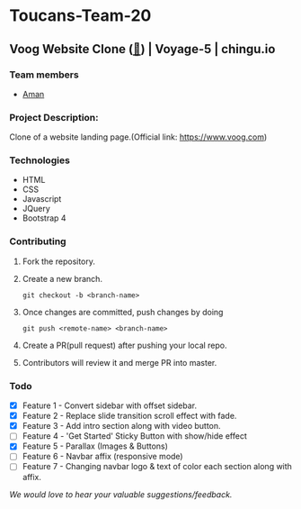 # Toucans-Team-20
Voog Website Clone ([:link:](https://chingu-voyage5.github.io/Toucans-Team-20)) | Voyage-5 | chingu.io
---
### Team members
- [Aman](https://github.com/adsingh14)

### Project Description:

Clone of a website landing page.(Official link: https://www.voog.com)

### Technologies

- HTML
- CSS
- Javascript
- JQuery
- Bootstrap 4

### Contributing

1. Fork the repository.
2. Create a new branch.

    `git checkout -b <branch-name>`

3. Once changes are committed, push changes by doing

    `git push <remote-name> <branch-name>`

4. Create a PR(pull request) after pushing your local repo.
5. Contributors will review it and merge PR into master.

### Todo

- [x] Feature 1 - Convert sidebar with offset sidebar.
- [x] Feature 2 - Replace slide transition scroll effect with fade.
- [x] Feature 3 - Add intro section along with video button.
- [ ] Feature 4 - 'Get Started' Sticky Button with show/hide effect
- [x] Feature 5 - Parallax (Images & Buttons)
- [ ] Feature 6 - Navbar affix (responsive mode)
- [ ] Feature 7 - Changing navbar logo & text of color each section along with affix.

_We would love to hear your valuable suggestions/feedback._
